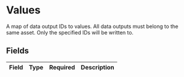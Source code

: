 # Values

A map of data output IDs to values. All data outputs must belong to the same asset. Only the specified IDs will be written to.


## Fields

| Field       | Type        | Required    | Description |
| ----------- | ----------- | ----------- | ----------- |